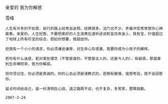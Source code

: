 亲爱的 我为你解惑

雪峰


    人生有许多的不如意，前行的路上经常会迷惘，经典很多，法门也不少，矛盾冲突常常使你心神疲惫。亲爱的，人生短暂，不要把美好的人生浪费在道听途说和盲目奔波上，我有宝，价值超过了地球上所有珍宝的综合，假如你想要，我就给你。

    但我有一个小小的请求，你必须谦逊谦卑，对生命心存感激，我要你成为小孩子的模样。

    若你有什么迷惑，若对某些理念（不管是谁的，不管是古人的，还是今人的），有疑惑，那就拿到生命禅院来，我为你解惑。

    但你须记住，你必须是真诚的，你的心态必须是请教式的，若稍有傲慢，或想考验，我不会回答你。

    留点时间给自己，留一份清明在心田，道之路既不远，也不复杂，多笑笑，雾障就散。

    2007-3-24



